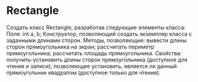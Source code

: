# Rectangle
Создать класс Rectangle, разработав следующие элементы класса: Поля: int a, b; Конструктор, позволяющий создать экземпляр класса с заданными длинами сторон. Методы, позволяющие: вывести длины сторон прямоугольника на экран; рассчитать периметр прямоугольника; рассчитать площадь прямоугольника. Свойства: получить-установить длины сторон прямоугольника (доступное для чтения и записи); позволяющее установить, является ли данный прямоугольник квадратом (доступное только для чтения).
